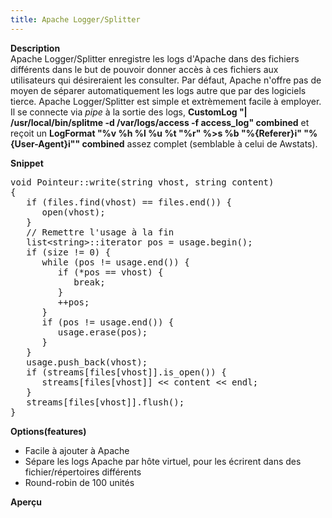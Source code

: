 ```yaml
---
title: Apache Logger/Splitter
---
```


**Description**  
Apache Logger/Splitter enregistre les logs d'Apache dans des fichiers différents dans le but de pouvoir donner accès à ces fichiers aux utilisateurs qui désireraient les consulter. Par défaut, Apache n'offre pas de moyen de séparer automatiquement les logs autre que par des logiciels tierce. Apache Logger/Splitter est simple et extrèmement facile à employer.  
Il se connecte via *pipe* à la sortie des logs, **CustomLog "| /usr/local/bin/splitme -d /var/logs/access -f access_log" combined** et reçoit un **LogFormat "%v %h %l %u %t \"%r\" %>s %b \"%{Referer}i\" \"%{User-Agent}i\"" combined** assez complet (semblable à celui de Awstats).

**Snippet**
<pre class="brush: cpp; title: ; notranslate" title="">void Pointeur::write(string vhost, string content)
{
   if (files.find(vhost) == files.end()) {
      open(vhost);
   }
   // Remettre l'usage à la fin
   list&lt;string&gt;::iterator pos = usage.begin();
   if (size != 0) {
      while (pos != usage.end()) {
         if (*pos == vhost) {
            break;
         }
         ++pos;
      }
      if (pos != usage.end()) {
         usage.erase(pos);
      }
   }
   usage.push_back(vhost);
   if (streams[files[vhost]].is_open()) {
      streams[files[vhost]] &lt;&lt; content &lt;&lt; endl;
   }
   streams[files[vhost]].flush();
}
</pre>

**Options(features)**
*   Facile à ajouter à Apache
*   Sépare les logs Apache par hôte virtuel, pour les écrirent dans des fichier/répertoires différents
*   Round-robin de 100 unités

**Aperçu**
